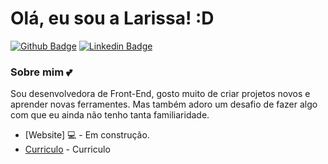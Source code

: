 # Olá, eu sou a Larissa! :D

[![Github Badge](https://img.shields.io/badge/-Github-000?style=flat-square&logo=Github&logoColor=white&link=https://github.com/larinuness)](https://github.com/larinuness)
[![Linkedin Badge](https://img.shields.io/badge/-LinkedIn-blue?style=flat-square&logo=Linkedin&logoColor=white&link=https://www.linkedin.com/in/larissa-nunes-331900168/)](https://www.linkedin.com/in/larissa-nunes-331900168/)

### Sobre mim :two_hearts:
Sou desenvolvedora de Front-End, gosto muito de criar projetos novos e aprender novas ferramentes. Mas também adoro um desafio de fazer algo com que eu ainda não tenho tanta familiaridade.

- [Website] 💻 - Em construção.
- [Curriculo](https://drive.google.com/file/d/1KKhUuz3Ed_STIZ_MZUdTiaKnBLYamGmt/view?usp=sharing) - Curriculo

